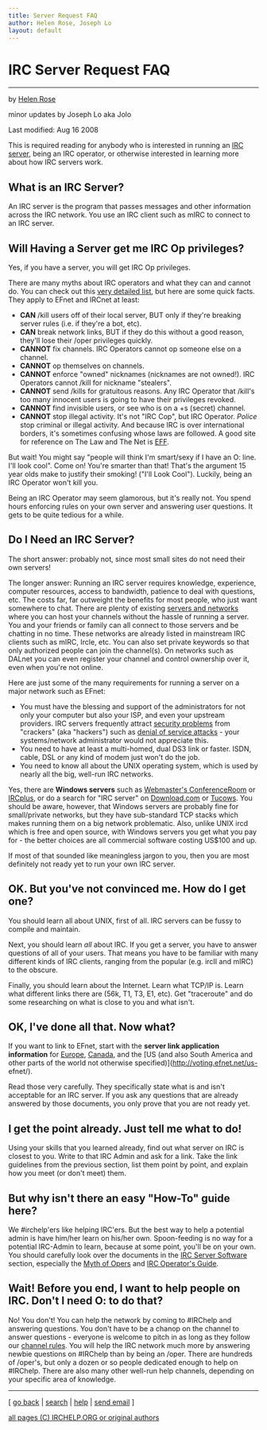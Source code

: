 ```yaml
---
title: Server Request FAQ
author: Helen Rose, Joseph Lo
layout: default
---
```


# IRC Server Request FAQ

* * *

by [Helen Rose](http://www.kei.com/homepages/hrose/)

minor updates by Joseph Lo aka Jolo

Last modified: Aug 16 2008

This is required reading for anybody who is interested in running an [IRC
server](/irchelp/ircd/), being an IRC operator, or otherwise interested in
learning more about how IRC servers work.

## What is an IRC Server?

An IRC server is the program that passes messages and other information across
the IRC network. You use an IRC client such as mIRC to connect to an IRC
server.

## Will Having a Server get me IRC Op privileges?

Yes, if you have a server, you will get IRC Op privileges.

There are many myths about IRC operators and what they can and cannot do. You
can check out this [very detailed list](opermyth.html), but here are some
quick facts. They apply to EFnet and IRCnet at least:

  * **CAN** /kill users off of their local server, BUT only if they're breaking server rules (i.e. if they're a bot, etc).
  * **CAN** break network links, BUT if they do this without a good reason, they'll lose their /oper privileges quickly.
  * **CANNOT** fix channels. IRC Operators cannot op someone else on a channel.
  * **CANNOT** op themselves on channels.
  * **CANNOT** enforce "owned" nicknames (nicknames are not owned!). IRC Operators cannot /kill for nickname "stealers".
  * **CANNOT** send /kills for gratuitous reasons. Any IRC Operator that /kill's too many innocent users is going to have their privileges revoked.
  * **CANNOT** find invisible users, or see who is on a +s (secret) channel.
  * **CANNOT** stop illegal activity. It's not "IRC Cop", but IRC Operator. _Police_ stop criminal or illegal activity. And because IRC is over international borders, it's sometimes confusing whose laws are followed. A good site for reference on The Law and The Net is [EFF](http://www.eff.org/).

But wait! You might say "people will think I'm smart/sexy if I have an O:
line. I'll look cool". Come on! You're smarter than that! That's the argument
15 year olds make to justify their smoking! ("I'll Look Cool"). Luckily, being
an IRC Operator won't kill you.

Being an IRC Operator may seem glamorous, but it's really not. You spend hours
enforcing rules on your own server and answering user questions. It gets to be
quite tedious for a while.

## Do I Need an IRC Server?

The short answer: probably not, since most small sites do not need their own
servers!

The longer answer: Running an IRC server requires knowledge, experience,
computer resources, access to bandwidth, patience to deal with questions, etc.
The costs far, far outweight the benefits for most people, who just want
somewhere to chat. There are plenty of existing [servers and
networks](/irchelp/networks/) where you can host your channels without the
hassle of running a server. You and your friends or family can all connect to
those servers and be chatting in no time. These networks are already listed in
mainstream IRC clients such as mIRC, Ircle, etc. You can also set private
keywords so that only authorized people can join the channel(s). On networks
such as DALnet you can even register your channel and control ownership over
it, even when you're not online.

Here are just some of the many requirements for running a server on a major
network such as EFnet:

  * You must have the blessing and support of the administrators for not only your computer but also your ISP, and even your upstream providers. IRC servers frequently attract [security problems](/irchelp/security/) from "crackers" (aka "hackers") such as [denial of service attacks](/irchelp/nuke/) - your systems/network administrator would not appreciate this.
  * You need to have at least a multi-homed, dual DS3 link or faster. ISDN, cable, DSL or any kind of modem just won't do the job.
  * You need to know all about the UNIX operating system, which is used by nearly all the big, well-run IRC networks.

Yes, there are **Windows servers** such as [Webmaster's
ConferenceRoom](http://www.webmaster.com/) or
[IRCplus](http://www.ircplus.com/), or do a search for "IRC server" on [
Download.com](http://download.cnet.com/) or [Tucows](http://www.tucows.com/).
You should be aware, however, that Windows servers are probably fine for
small/private networks, but they have sub-standard TCP stacks which makes
running them on a big network problematic. Also, unlike UNIX ircd which is
free and open source, with Windows servers you get what you pay for - the
better choices are all commercial software costing US$100 and up.

If most of that sounded like meaningless jargon to you, then you are most
definitely not ready yet to run your own IRC server.

## OK. But you've not convinced me. How do I get one?

You should learn all about UNIX, first of all. IRC servers can be fussy to
compile and maintain.

Next, you should learn _all_ about IRC. If you get a server, you have to
answer questions of all of your users. That means you have to be familiar with
many different kinds of IRC clients, ranging from the popular (e.g. ircII and
mIRC) to the obscure.

Finally, you should learn about the Internet. Learn what TCP/IP is. Learn what
different links there are (56k, T1, T3, E1, etc). Get "traceroute" and do some
researching on what is close to you and what isn't.

## OK, I've done all that. Now what?

If you want to link to EFnet, start with the **server link application
information** for [Europe](http://www.efnet.org/?module=docs&doc=18),
[Canada](http://www.ca-efnet.org/), and the [US (and also South America and
other parts of the world not otherwise specified)](http://voting.efnet.net/us-
efnet/).

Read those very carefully. They specifically state what is and isn't
acceptable for an IRC server. If you ask any questions that are already
answered by those documents, you only prove that you are not ready yet.

## I get the point already. Just tell me what to do!

Using your skills that you learned already, find out what server on IRC is
closest to you. Write to that IRC Admin and ask for a link. Take the link
guidelines from the previous section, list them point by point, and explain
how you meet (or don't meet) them.

## But why isn't there an easy "How-To" guide here?

We #irchelp'ers like helping IRC'ers. But the best way to help a potential
admin is have him/her learn on his/her own. Spoon-feeding is no way for a
potential IRC-Admin to learn, because at some point, you'll be on your own.
You should carefully look over the documents in the [IRC Server
Software](index.html) section, especially the [Myth of Opers](opermyth.html)
and [IRC Operator's Guide](ircopguide.html).

## Wait! Before you end, I want to help people on IRC. Don't I need O: to do that?

No! You don't! You can help the network by coming to #IRChelp and answering
questions. You don't have to be a chanop on the channel to answer questions -
everyone is welcome to pitch in as long as they follow our [channel
rules](/irchelp/misc/rules.html). You will help the IRC network much more by
answering newbie questions on #IRChelp than by being an /oper. There are
hundreds of /oper's, but only a dozen or so people dedicated enough to help on #IRChelp.
There are also many other well-run help channels, depending on your specific
area of knowledge.

* * *



[ [go back](/irchelp/) | [search](/irchelp/search_engine.cgi) |
[help](/irchelp/help.html) | [send email](/irchelp/mail.cgi) ]

[all pages (C) IRCHELP.ORG or original authors](/irchelp/credit.html)
